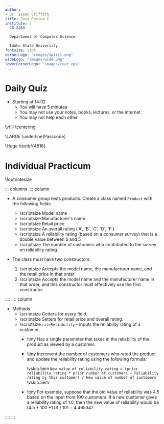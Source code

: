 ```yaml
---
author:
- Dr. Isaac Griffith
title: Java Review I
institute: |
  CS 2263

  Department of Computer Science

  Idaho State University
fontsize: 11pt
cornerLogo: "images/spirit.png"
wideLogo: "images/wide.png"
lowerCornerLogo: "images/roar.eps"
...
```


# Daily Quiz

* Starting at 14:02
  - You will have 5 minutes
  - You may not use your notes, books, lectures, or the internet
  - You may not help each other

\vfill
\centering

\LARGE \underline{Passcode}

\Huge \textbf{4816}

# Individual Practicum

\footnotesize

::: columns
:::: column

* A consumer group tests products. Create a class named `Product` with the following fields:
  - \scriptsize Model name
  - \scriptsize Manufacturer's name
  - \scriptsize Retail price
  - \scriptsize An overall rating ('A', 'B', 'C', 'D', 'F')
  - \scriptsize A reliability rating (based on a consumer survey) that is a double value between 0 and 5
  - \scriptsize The number of customers who contributed to the survey on reliability rating

* The class must have two constructors:

  1. \scriptsize Accepts the model name, the manufacturer name, and the retail price in that order
  2. \scriptsize Accepts the model name and the manufacturer name in that order, and this constructor must effectively use the first constructor

::::
:::: column

* Methods
  - \scriptsize Getters for every field.
  - \scriptsize Setters for retail price and overall rating.
  - \scriptsize `rateReliability` - inputs the reliability rating of a customer.
    * \tiny Has a single parameter that takes in the reliability of the product as viewed by a customer.
    * \tiny Increment the number of customers who rated the product and update the reliability rating using the following formula:

      \vskip.5em
      `New value of reliability rating = (prior reliability rating * prior number of customers + Reliability rating by this customer) / New value of number of customers`
      \vskip.5em

    * \tiny For example, suppose that the old value of reliability was 4.5 based on the input from 100 customers. If a new customer gives a reliability rating of 1.0, then the new value of reliability would be (4.5 * 100 +1.0) / 101 = 4.465347

::::
:::
